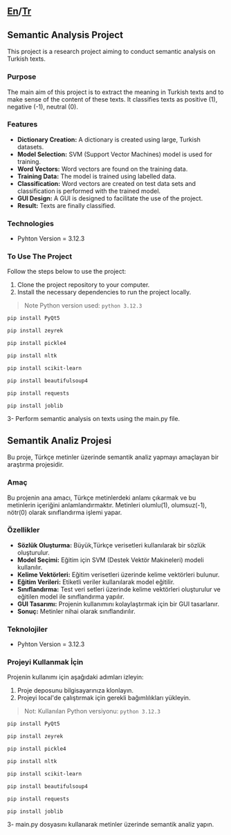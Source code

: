## [En](#semantic-analysis-project)/[Tr](#semantik-analiz-projesi)
## Semantic Analysis Project
This project is a research project aiming to conduct semantic analysis on Turkish texts.
### Purpose
The main aim of this project is to extract the meaning in Turkish texts and to make sense of the content of these texts. It classifies texts as positive (1), negative (-1), neutral (0).
### Features
-  **Dictionary Creation:** A dictionary is created using large, Turkish datasets.
-  **Model Selection:** SVM (Support Vector Machines) model is used for training.
-  **Word Vectors:** Word vectors are found on the training data.
-  **Training Data:** The model is trained using labelled data.
-  **Classification:** Word vectors are created on test data sets and classification is performed with the trained model.
-  **GUI Design:** A GUI is designed to facilitate the use of the project.
-  **Result:** Texts are finally classified.

### Technologies
- Pyhton Version = 3.12.3
### To Use The Project
Follow the steps below to use the project:

1. Clone the project repository to your computer.
2. Install the necessary dependencies to run the project locally.
> Note Python version used: `python 3.12.3`
```sh
pip install PyQt5
```
```sh
pip install zeyrek
```
```sh
pip install pickle4
```
```sh
pip install nltk
```
```sh
pip install scikit-learn
```
```sh
pip install beautifulsoup4
```
```sh
pip install requests
```
```sh
pip install joblib
```
3- Perform semantic analysis on texts using the main.py file.




## Semantik Analiz Projesi
Bu proje, Türkçe metinler üzerinde semantik analiz yapmayı amaçlayan bir araştırma projesidir.
### Amaç
Bu projenin ana amacı, Türkçe metinlerdeki anlamı çıkarmak ve bu metinlerin içeriğini anlamlandırmaktır. Metinleri olumlu(1), olumsuz(-1), nötr(0) olarak sınıflandırma işlemi yapar.
### Özellikler
- **Sözlük Oluşturma:**  Büyük,Türkçe verisetleri kullanılarak bir sözlük oluşturulur.
- **Model Seçimi:** Eğitim için SVM (Destek Vektör Makineleri) modeli kullanılır.
- **Kelime Vektörleri:** Eğitim verisetleri üzerinde kelime vektörleri bulunur.
- **Eğitim Verileri:** Etiketli veriler kullanılarak model eğitilir.
- **Sınıflandırma:** Test veri setleri üzerinde kelime vektörleri oluşturulur ve eğitilen model ile sınıflandırma yapılır.
- **GUI Tasarımı:** Projenin kullanımını kolaylaştırmak için bir GUI tasarlanır.
- **Sonuç:** Metinler nihai olarak sınıflandırılır.

### Teknolojiler
- Pyhton Version = 3.12.3
### Projeyi Kullanmak İçin
Projenin kullanımı için aşağıdaki adımları izleyin:

1. Proje deposunu bilgisayarınıza klonlayın.
2. Projeyi local'de çalıştırmak için gerekli bağımlılıkları yükleyin.
> Not: Kullanılan Python versiyonu: `python 3.12.3`
```sh
pip install PyQt5
```
```sh
pip install zeyrek
```
```sh
pip install pickle4
```
```sh
pip install nltk
```
```sh
pip install scikit-learn
```
```sh
pip install beautifulsoup4
```
```sh
pip install requests
```
```sh
pip install joblib
```
3- main.py dosyasını kullanarak metinler üzerinde semantik analiz yapın.


